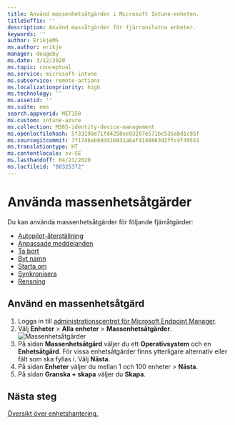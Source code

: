 ```yaml
---
title: Använd massenhetsåtgärder i Microsoft Intune-enheten.
titleSuffix: ''
description: Använd massåtgärder för fjärranslutna enheter.
keywords: ''
author: ErikjeMS
ms.author: erikje
manager: dougeby
ms.date: 3/12/2020
ms.topic: conceptual
ms.service: microsoft-intune
ms.subservice: remote-actions
ms.localizationpriority: high
ms.technology: ''
ms.assetid: ''
ms.suite: ems
search.appverid: MET150
ms.custom: intune-azure
ms.collection: M365-identity-device-management
ms.openlocfilehash: 5f33198e71fd4250ee93207e571bc535abd1c95f
ms.sourcegitcommit: 7f17d6eb9dd41b031a6af4148863d2ffc4f49551
ms.translationtype: HT
ms.contentlocale: sv-SE
ms.lasthandoff: 04/21/2020
ms.locfileid: "80325372"
---
```

# <a name="use-bulk-device-actions"></a>Använda massenhetsåtgärder

Du kan använda massenhetsåtgärder för följande fjärråtgärder:
- [Autopilot-återställning](https://docs.microsoft.com/windows/deployment/windows-autopilot/windows-autopilot-reset#reset-devices-with-remote-windows-autopilot-reset)
- [Anpassade meddelanden](custom-notifications.md#send-a-custom-notification-to-a-single-device)
- [Ta bort](devices-wipe.md#delete-devices-from-the-intune-portal)
- [Byt namn](device-rename.md)
- [Starta om](device-restart.md)
- [Synkronisera](device-sync.md)
- [Rensning](devices-wipe.md#wipe)

## <a name="use-a-bulk-device-action"></a>Använd en massenhetsåtgärd

1. Logga in till [administrationscentret för Microsoft Endpoint Manager](https://go.microsoft.com/fwlink/?linkid=2109431).
2. Välj **Enheter** > **Alla enheter** > **Massenhetsåtgärder**.
![Massenhetsåtgärder](./media/bulk-device-actions/bulk-device-actions.png)
3. På sidan **Massenhetsåtgärd** väljer du ett **Operativsystem** och en **Enhetsåtgärd**. För vissa enhetsåtgärder finns ytterligare alternativ eller fält som ska fyllas i. Välj **Nästa**.
4. På sidan **Enheter** väljer du mellan 1 och 100 enheter > **Nästa**.
5. På sidan **Granska + skapa** väljer du **Skapa**.

## <a name="next-steps"></a>Nästa steg
[Översikt över enhetshantering.](device-management.md)
